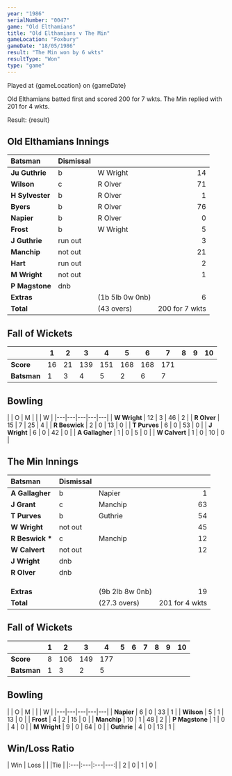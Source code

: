 ```yaml
---
year: "1986"
serialNumber: "0047"
game: "Old Elthamians"
title: "Old Elthamians v The Min"
gameLocation: "Foxbury"
gameDate: "18/05/1986"
result: "The Min won by 6 wkts"
resultType: "Won"
type: "game"
---
```


Played at {gameLocation} on {gameDate} 

Old Elthamians batted first and scored 200 for 7 wkts. The Min replied with 201 for 4 wkts.

Result: {result}
 
## Old Elthamians Innings

| Batsman | Dismissal |  |  |
|:---|:---|---|---:|
| **Ju Guthrie** | b  | W Wright | 14 | 
| **Wilson** | c | R Olver | 71 | 
| **H Sylvester** | b | R Olver | 1 | 
| **Byers** | b | R Olver | 76 | 
| **Napier** | b | R Olver | 0 | 
| **Frost** | b | W Wright | 5 | 
| **J Guthrie** | run out |  | 3 | 
| **Manchip** | not out |  | 21 | 
| **Hart** | run out |  | 2 | 
| **M Wright** | not out |  | 1 | 
| **P Magstone** | dnb |  |  |
| **Extras** | | (1b 5lb 0w 0nb) | 6 | 
| **Total** | | (43 overs) | 200 for 7 wkts | 

## Fall of Wickets

| | 1 | 2 | 3 | 4 | 5 | 6 | 7 | 8 | 9 | 10 |
|---|---|---|---|---|---|---|---|---|---|---|
| **Score** | 16 | 21 | 139 | 151 | 168 | 168 | 171 |  |  |  | 
| **Batsman** | 1 | 3 | 4 | 5 | 2 | 6 | 7 |  |  |  | 


## Bowling

| | O | M |  |  | W |
|---|---|---|---|---|
| **W Wright** | 12 | 3 | 46 | 2 | 
| **R Olver** | 15 | 7 | 25 | 4 | 
| **R Beswick** | 2 | 0 | 13 | 0 | 
| **T Purves** | 6 | 0 | 53 | 0 | 
| **J Wright** | 6 | 0 | 42 | 0 |
| **A Gallagher** | 1 | 0 | 5 | 0 | 
| **W Calvert** | 1 | 0 | 10 | 0 | 

## The Min Innings

| Batsman | Dismissal |  |  |
|:---|:---|---|---:|
| **A Gallagher** | b | Napier | 1 | 
| **J Grant** | c | Manchip | 63 | 
| **T Purves** |b | Guthrie | 54 | 
| **W Wright** | not out |  | 45 | 
| **R Beswick &#42;** | c | Manchip | 12 | 
| **W Calvert** | not out |  | 12 | 
| **J Wright** | dnb |  |  | 
| **R Olver** | dnb | |  | 
|  |  |  |  |
|  |  |  |  | 
|  |  |  |  | 
| **Extras** | | (9b 2lb 8w 0nb) | 19 | 
| **Total** | | (27.3 overs) | 201 for 4 wkts | 

## Fall of Wickets

| | 1 | 2 | 3 | 4 | 5 | 6 | 7 | 8 | 9 | 10 |
|---|---|---|---|---|---|---|---|---|---|---|
| **Score** | 8 | 106 | 149 | 177 |  |  |  |  | | | 
| **Batsman** | 1 | 3 | 2 | 5 |  |  |  |  |  | | 


## Bowling

| | O | M |  |  | W |
|---|---|---|---|---|
| **Napier** | 6 | 0 | 33 | 1 | 
| **Wilson** | 5 | 1 | 13 | 0 | 
| **Frost** | 4 | 2 | 15 | 0 | 
| **Manchip** | 10 | 1 | 48 | 2 | 
| **P Magstone** | 1 | 0 | 4 | 0 |
| **M Wright** | 9 | 0 | 64 | 0 |
| **Guthrie** | 4 | 0 | 13 | 1 |

## Win/Loss Ratio

| Win | Loss |  |  |Tie |
|:---|:---|:---|---:|
| 2 | 0 | 1 | 0 |